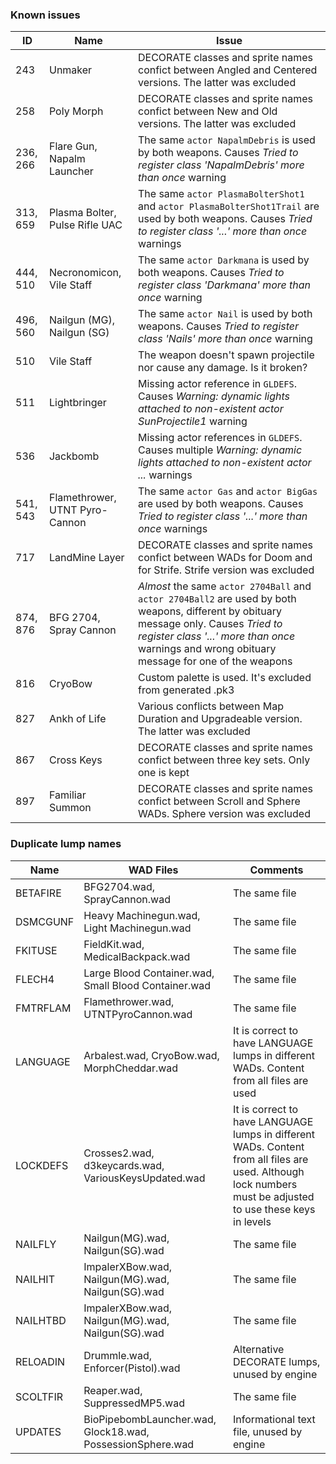 ### Known issues

|ID |Name | Issue |
|---|-----|-------|
|243|Unmaker|DECORATE classes and sprite names confict between Angled and Centered versions. The latter was excluded|
|258|Poly Morph|DECORATE classes and sprite names confict between New and Old versions. The latter was excluded|
|236, 266|Flare Gun, Napalm Launcher|The same `actor NapalmDebris` is used by both weapons. Causes _Tried to register class 'NapalmDebris' more than once_ warning|
|313, 659|Plasma Bolter, Pulse Rifle UAC|The same `actor PlasmaBolterShot1` and `actor PlasmaBolterShot1Trail` are used by both weapons. Causes _Tried to register class '...' more than once_ warnings|
|444, 510|Necronomicon, Vile Staff|The same `actor Darkmana` is used by both weapons. Causes _Tried to register class 'Darkmana' more than once_ warning|
|496, 560|Nailgun (MG), Nailgun (SG)|The same `actor Nail` is used by both weapons. Causes _Tried to register class 'Nails' more than once_ warning|
|510|Vile Staff|The weapon doesn't spawn projectile nor cause any damage. Is it broken?|
|511|Lightbringer|Missing actor reference in `GLDEFS`. Causes _Warning: dynamic lights attached to non-existent actor SunProjectile1_ warning|
|536|Jackbomb|Missing actor references in `GLDEFS`. Causes multiple _Warning: dynamic lights attached to non-existent actor ..._ warnings|
|541, 543|Flamethrower, UTNT Pyro-Cannon|The same `actor Gas` and `actor BigGas` are used by both weapons. Causes _Tried to register class '...' more than once_ warnings|
|717|LandMine Layer|DECORATE classes and sprite names confict between WADs for Doom and for Strife. Strife version was excluded|
|874, 876|BFG 2704, Spray Cannon|_Almost_ the same `actor 2704Ball` and `actor 2704Ball2` are used by both weapons, different by obituary message only. Causes _Tried to register class '...' more than once_ warnings and wrong obituary message for one of the weapons|
|816|CryoBow|Custom palette is used. It's excluded from generated .pk3|
|827|Ankh of Life|Various conflicts between Map Duration and Upgradeable version. The latter was excluded|
|867|Cross Keys|DECORATE classes and sprite names confict between three key sets. Only one is kept|
|897|Familiar Summon|DECORATE classes and sprite names confict between Scroll and Sphere WADs. Sphere version was excluded|

### Duplicate lump names
|Name|WAD Files|Comments|
|---|---|---|
|BETAFIRE|BFG2704.wad, SprayCannon.wad|The same file|
|DSMCGUNF|Heavy Machinegun.wad, Light Machinegun.wad|The same file|
|FKITUSE|FieldKit.wad, MedicalBackpack.wad|The same file|
|FLECH4|Large Blood Container.wad, Small Blood Container.wad|The same file|
|FMTRFLAM|Flamethrower.wad, UTNTPyroCannon.wad|The same file|
|LANGUAGE|Arbalest.wad, CryoBow.wad, MorphCheddar.wad|It is correct to have LANGUAGE lumps in different WADs. Content from all files are used|
|LOCKDEFS|Crosses2.wad, d3keycards.wad, VariousKeysUpdated.wad|It is correct to have LANGUAGE lumps in different WADs. Content from all files are used. Although lock numbers must be adjusted to use these keys in levels|
|NAILFLY|Nailgun(MG).wad, Nailgun(SG).wad|The same file|
|NAILHIT|ImpalerXBow.wad, Nailgun(MG).wad, Nailgun(SG).wad|The same file|
|NAILHTBD|ImpalerXBow.wad, Nailgun(MG).wad, Nailgun(SG).wad|The same file|
|RELOADIN|Drummle.wad, Enforcer(Pistol).wad|Alternative DECORATE lumps, unused by engine|
|SCOLTFIR|Reaper.wad, SuppressedMP5.wad|The same file|
|UPDATES|BioPipebombLauncher.wad, Glock18.wad, PossessionSphere.wad|Informational text file, unused by engine|
